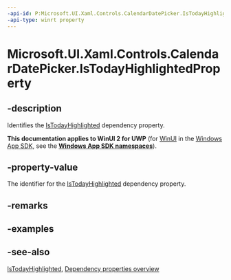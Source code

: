 ```yaml
---
-api-id: P:Microsoft.UI.Xaml.Controls.CalendarDatePicker.IsTodayHighlightedProperty
-api-type: winrt property
---
```


<!-- Property syntax
public Windows.UI.Xaml.DependencyProperty IsTodayHighlightedProperty { get; }
-->

# Microsoft.UI.Xaml.Controls.CalendarDatePicker.IsTodayHighlightedProperty

## -description
Identifies the [IsTodayHighlighted](calendardatepicker_istodayhighlighted.md) dependency property.

**This documentation applies to WinUI 2 for UWP** (for [WinUI](/windows/apps/winui/winui3/) in the [Windows App SDK](/windows/apps/windows-app-sdk/), see the **[Windows App SDK namespaces](/windows/windows-app-sdk/api/winrt/)**).

## -property-value
The identifier for the [IsTodayHighlighted](calendardatepicker_istodayhighlighted.md) dependency property.

## -remarks

## -examples

## -see-also
[IsTodayHighlighted](calendardatepicker_istodayhighlighted.md), [Dependency properties overview](/windows/uwp/xaml-platform/dependency-properties-overview)
